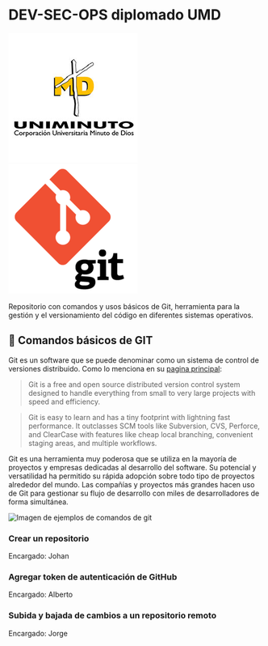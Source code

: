 # DEV-SEC-OPS diplomado UMD

![Logo uniminuto](/images/logo-umd.jpg)
![Logo git](/images/logo-git.png)

Repositorio con comandos y usos básicos de Git, herramienta para la gestión y el versionamiento del código en diferentes sistemas operativos.

## 🎹 Comandos básicos de GIT
Git es un software que se puede denominar como un sistema de control de versiones distribuido. Como lo menciona en su [pagina principal](https://git-scm.com/):

> Git is a free and open source distributed version control system designed to handle everything from small to very large projects with speed and efficiency.

> Git is easy to learn and has a tiny footprint with lightning fast performance. It outclasses SCM tools like Subversion, CVS, Perforce, and ClearCase with features like cheap local branching, convenient staging areas, and multiple workflows.

Git es una herramienta muy poderosa que se utiliza en la mayoría de proyectos y empresas dedicadas al desarrollo del software. Su potencial y versatilidad ha permitido su rápida adopción sobre todo tipo de proyectos alrededor del mundo. Las compañías y proyectos más grandes hacen uso de Git para gestionar su flujo de desarrollo con miles de desarrolladores de forma simultánea.

![Imagen de ejemplos de comandos de git](https://res.cloudinary.com/practicaldev/image/fetch/s--AS0ya8UC--/c_imagga_scale,f_auto,fl_progressive,h_420,q_auto,w_1000/https://dev-to-uploads.s3.amazonaws.com/i/rixan4h4z8y94eq89som.png)

### Crear un repositorio
Encargado: Johan

### Agregar token de autenticación de GitHub
Encargado: Alberto

### Subida y bajada de cambios a un repositorio remoto
Encargado: Jorge